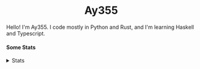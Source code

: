 <h1 align="center"><b>Ay355</b></h1>


Hello! I'm Ay355. I code mostly in Python and Rust, and I'm learning Haskell and Typescript.


#### Some Stats


<details>
<summary>Stats</summary>
<br>
 
<a href="https://github.com/Ay-355">
 <img align="center" src="https://github-readme-stats.vercel.app/api?username=Ay-355&theme=tokyonight&show_icons=true&count_private=true&hide_border=true" />
</a><a href="https://github.com/Ay-355">
  <img align="center" src="https://github-readme-stats.vercel.app/api/top-langs/?username=Ay-355&hide=toml,yaml,cmake&layout=compact&langs_count=8&theme=tokyonight&hide_border=true" />
</a>

 
&nbsp; <!-- Space character to put some space between the different stat types. -->

 
<!--START_SECTION:waka-->
**🐱 My GitHub Data** 

> 🏆 27 Contributions in the Year 2022
 > 
> 📦 1.7 kB Used in GitHub's Storage 
 > 
> 🚫 Not Opted to Hire
 > 
> 📜 13 Public Repositories 
 > 
> 🔑 2 Private Repositories  
 > 
**I'm a Night 🦉** 

```text
🌞 Morning    25 commits     ██░░░░░░░░░░░░░░░░░░░░░░░   7.94% 
🌆 Daytime    129 commits    ██████████░░░░░░░░░░░░░░░   40.95% 
🌃 Evening    153 commits    ████████████░░░░░░░░░░░░░   48.57% 
🌙 Night      8 commits      ░░░░░░░░░░░░░░░░░░░░░░░░░   2.54%

```
📅 **I'm Most Productive on Monday** 

```text
Monday       56 commits     ████░░░░░░░░░░░░░░░░░░░░░   17.78% 
Tuesday      44 commits     ███░░░░░░░░░░░░░░░░░░░░░░   13.97% 
Wednesday    37 commits     ███░░░░░░░░░░░░░░░░░░░░░░   11.75% 
Thursday     47 commits     ███░░░░░░░░░░░░░░░░░░░░░░   14.92% 
Friday       48 commits     ███░░░░░░░░░░░░░░░░░░░░░░   15.24% 
Saturday     48 commits     ███░░░░░░░░░░░░░░░░░░░░░░   15.24% 
Sunday       35 commits     ██░░░░░░░░░░░░░░░░░░░░░░░   11.11%

```


📊 **This Week I Spent My Time On** 

```text
💬 Programming Languages: 
Rust                     1 hr 50 mins        ███████████░░░░░░░░░░░░░░   44.37% 
Python                   47 mins             ████░░░░░░░░░░░░░░░░░░░░░   18.96% 
C                        25 mins             ██░░░░░░░░░░░░░░░░░░░░░░░   10.19% 
Other                    21 mins             ██░░░░░░░░░░░░░░░░░░░░░░░   8.81% 
Makefile                 10 mins             █░░░░░░░░░░░░░░░░░░░░░░░░   4.04%

🔥 Editors: 
Neovim                   3 hrs 59 mins       ████████████████████████░   96.09% 
Notepad++                9 mins              █░░░░░░░░░░░░░░░░░░░░░░░░   3.91%

🐱‍💻 Projects: 
ringclick                1 hr 10 mins        ███████░░░░░░░░░░░░░░░░░░   28.11% 
schoolwork               56 mins             █████░░░░░░░░░░░░░░░░░░░░   22.61% 
haste-cli                53 mins             █████░░░░░░░░░░░░░░░░░░░░   21.42% 
crust                    35 mins             ███░░░░░░░░░░░░░░░░░░░░░░   14.23% 
Unknown Project          21 mins             ██░░░░░░░░░░░░░░░░░░░░░░░   8.81%

💻 Operating System: 
Windows                  4 hrs 9 mins        █████████████████████████   100.0%

```

**I Mostly Code in Python** 

```text
Python                   8 repos             ██████████████████░░░░░░░   72.73% 
HTML                     1 repo              ██░░░░░░░░░░░░░░░░░░░░░░░   9.09% 
C++                      1 repo              ██░░░░░░░░░░░░░░░░░░░░░░░   9.09% 
Rust                     1 repo              ██░░░░░░░░░░░░░░░░░░░░░░░   9.09%

```



 Last Updated on 04/02/2022 12:46:58 UTC
<!--END_SECTION:waka-->
</details>
